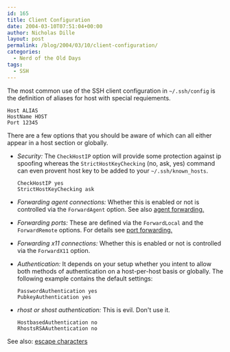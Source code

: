 ```yaml
---
id: 165
title: Client Configuration
date: 2004-03-10T07:51:04+00:00
author: Nicholas Dille
layout: post
permalink: /blog/2004/03/10/client-configuration/
categories:
  - Nerd of the Old Days
tags:
  - SSH
---
```

The most common use of the SSH client configuration in `~/.ssh/config` is the definition of aliases for host with special requiements.<!--more-->

```
Host ALIAS
HostName HOST
Port 12345
```

There are a few options that you should be aware of which can all either appear in a host section or globally.

* _Security:_ The `CheckHostIP` option will provide some protection against ip spoofing whereas the `StrictHostKeyChecking` (no, ask, yes) command can even provent host key to be added to your `~/.ssh/known_hosts`.

  ```
  CheckHostIP yes
  StrictHostKeyChecking ask
  ```

* _Forwarding agent connections:_ Whether this is enabled or not is controlled via the `ForwardAgent` option. See also [agent forwarding.](/blog/2005/02/17/agent-forwarding/)

* _Forwarding ports:_ These are defined via the `ForwardLocal` and the `ForwardRemote` options. For details see [port forwarding.](/blog/2004/06/07/port-forwarding/)

* _Forwarding x11 connections:_ Whether this is enabled or not is controlled via the `ForwardX11` option.

* _Authentication:_ It depends on your setup whether you intent to allow both methods of authentication on a host-per-host basis or globally. The following example contains the default settings:

  ```
  PasswordAuthentication yes
  PubkeyAuthentication yes
  ```

* _rhost or shost authentication:_ This is evil. Don't use it.

  ```
  HostbasedAuthentication no
  RhostsRSAAuthentication no
  ```

See also: [escape characters](/blog/2005/11/27/escape-characters/)